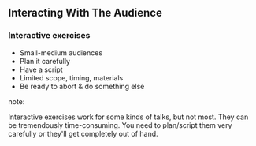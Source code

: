 ## Interacting With The Audience

### Interactive exercises

* Small-medium audiences
* Plan it carefully
* Have a script
* Limited scope, timing, materials
* Be ready to abort & do something else

note:

Interactive exercises work for some kinds of talks, but not most.  They
can be tremendously time-consuming.  You need to plan/script them very
carefully or they'll get completely out of hand.
